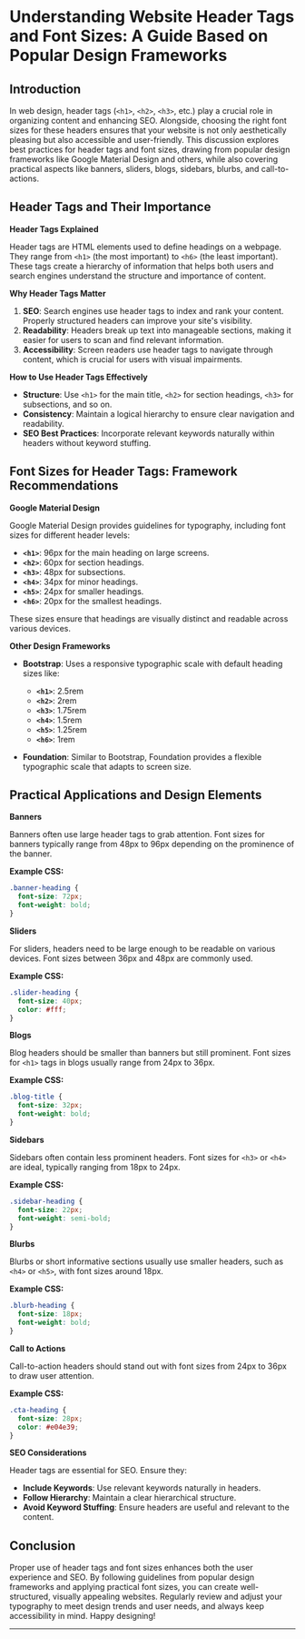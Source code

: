 # **Understanding Website Header Tags and Font Sizes: A Guide Based on Popular Design Frameworks**

## **Introduction**

In web design, header tags (`<h1>`, `<h2>`, `<h3>`, etc.) play a crucial role in organizing content and enhancing SEO. Alongside, choosing the right font sizes for these headers ensures that your website is not only aesthetically pleasing but also accessible and user-friendly. This discussion explores best practices for header tags and font sizes, drawing from popular design frameworks like Google Material Design and others, while also covering practical aspects like banners, sliders, blogs, sidebars, blurbs, and call-to-actions.

## **Header Tags and Their Importance**

**Header Tags Explained**

Header tags are HTML elements used to define headings on a webpage. They range from `<h1>` (the most important) to `<h6>` (the least important). These tags create a hierarchy of information that helps both users and search engines understand the structure and importance of content.

**Why Header Tags Matter**

1. **SEO**: Search engines use header tags to index and rank your content. Properly structured headers can improve your site's visibility.
2. **Readability**: Headers break up text into manageable sections, making it easier for users to scan and find relevant information.
3. **Accessibility**: Screen readers use header tags to navigate through content, which is crucial for users with visual impairments.

**How to Use Header Tags Effectively**

- **Structure**: Use `<h1>` for the main title, `<h2>` for section headings, `<h3>` for subsections, and so on.
- **Consistency**: Maintain a logical hierarchy to ensure clear navigation and readability.
- **SEO Best Practices**: Incorporate relevant keywords naturally within headers without keyword stuffing.

## **Font Sizes for Header Tags: Framework Recommendations**

**Google Material Design**

Google Material Design provides guidelines for typography, including font sizes for different header levels:

- **`<h1>`**: 96px for the main heading on large screens.
- **`<h2>`**: 60px for section headings.
- **`<h3>`**: 48px for subsections.
- **`<h4>`**: 34px for minor headings.
- **`<h5>`**: 24px for smaller headings.
- **`<h6>`**: 20px for the smallest headings.

These sizes ensure that headings are visually distinct and readable across various devices.

**Other Design Frameworks**

- **Bootstrap**: Uses a responsive typographic scale with default heading sizes like:
  - **`<h1>`**: 2.5rem
  - **`<h2>`**: 2rem
  - **`<h3>`**: 1.75rem
  - **`<h4>`**: 1.5rem
  - **`<h5>`**: 1.25rem
  - **`<h6>`**: 1rem

- **Foundation**: Similar to Bootstrap, Foundation provides a flexible typographic scale that adapts to screen size.

## **Practical Applications and Design Elements**

**Banners**

Banners often use large header tags to grab attention. Font sizes for banners typically range from 48px to 96px depending on the prominence of the banner.

**Example CSS:**
```css
.banner-heading {
  font-size: 72px;
  font-weight: bold;
}
```

**Sliders**

For sliders, headers need to be large enough to be readable on various devices. Font sizes between 36px and 48px are commonly used.

**Example CSS:**
```css
.slider-heading {
  font-size: 40px;
  color: #fff;
}
```

**Blogs**

Blog headers should be smaller than banners but still prominent. Font sizes for `<h1>` tags in blogs usually range from 24px to 36px.

**Example CSS:**
```css
.blog-title {
  font-size: 32px;
  font-weight: bold;
}
```

**Sidebars**

Sidebars often contain less prominent headers. Font sizes for `<h3>` or `<h4>` are ideal, typically ranging from 18px to 24px.

**Example CSS:**
```css
.sidebar-heading {
  font-size: 22px;
  font-weight: semi-bold;
}
```

**Blurbs**

Blurbs or short informative sections usually use smaller headers, such as `<h4>` or `<h5>`, with font sizes around 18px.

**Example CSS:**
```css
.blurb-heading {
  font-size: 18px;
  font-weight: bold;
}
```

**Call to Actions**

Call-to-action headers should stand out with font sizes from 24px to 36px to draw user attention.

**Example CSS:**
```css
.cta-heading {
  font-size: 28px;
  color: #e04e39;
}
```

**SEO Considerations**

Header tags are essential for SEO. Ensure they:
- **Include Keywords**: Use relevant keywords naturally in headers.
- **Follow Hierarchy**: Maintain a clear hierarchical structure.
- **Avoid Keyword Stuffing**: Ensure headers are useful and relevant to the content.

## **Conclusion**

Proper use of header tags and font sizes enhances both the user experience and SEO. By following guidelines from popular design frameworks and applying practical font sizes, you can create well-structured, visually appealing websites. Regularly review and adjust your typography to meet design trends and user needs, and always keep accessibility in mind. Happy designing!

---